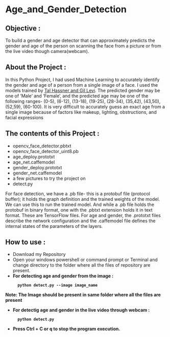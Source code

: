 # Age_and_Gender_Detection

<h2>Objective :</h2>
<p>To build a gender and age detector that can approximately predicts the gender and age of the person on scanning the face from a picture or from the live video though camera(webcam).</p>


<h2>About the Project :</h2>
<p>In this Python Project, I had used Machine Learning to accurately identify the gender and age of a person from a single image of a face. I used the models trained by <a href="https://talhassner.github.io/home/projects/Adience/Adience-data.html">Tal Hassner and Gil Levi</a>. The predicted gender may be one of ‘Male’ and ‘Female’, and the predicted age may be one of the following ranges- (0-5), (6-12), (13-18), (19-25), (28-34), (35,42), (43,50), (52,59), (60-100). It is very difficult to accurately guess an exact age from a single image because of factors like makeup, lighting, obstructions, and facial expressions</p>


<h2>The contents of this Project :</h2>
<ul>
  <li>opencv_face_detector.pbtxt</li>
  <li>opencv_face_detector_uint8.pb</li>
  <li>age_deploy.prototxt</li>
  <li>age_net.caffemodel</li>
  <li>gender_deploy.prototxt</li>
  <li>gender_net.caffemodel</li>
  <li>a few pictures to try the project on</li>
  <li>detect.py</li>
 </ul>
 <p>For face detection, we have a .pb file- this is a protobuf file (protocol buffer); it holds the graph definition and the trained weights of the model. We can use this to run the trained model. And while a .pb file holds the protobuf in binary format, one with the .pbtxt extension holds it in text format. These are TensorFlow files. For age and gender, the .prototxt files describe the network configuration and the .caffemodel file defines the internal states of the parameters of the layers.</p>


 <h2>How to use : </h2>
 <ul>
  <li>Download my Repository</li>
  <li>Open your windows powershell or command prompt or Terminal and change directory to the folder where all the files of repository are present.</li>
  <li><b>For detecting age and gender from the image : </li>
  
      python detect.py --image image_name
</ul>
  <p><b>Note: </b>The Image should be present in same folder where all the files are present</p> 
<ul>
  <li><b>For detectig age and gender in the live video through webcam :</li>
  
      python detect.py
</ul>
<ul>
  <li>Press <b>Ctrl + C or q</b> to stop the program execution.</li>
</ul>
